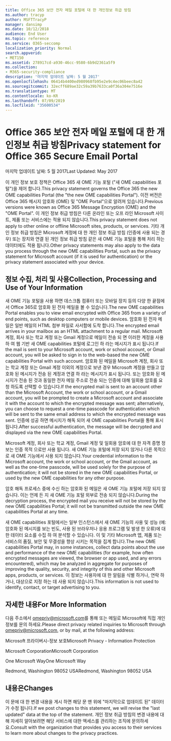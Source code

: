 ```yaml
---
title: Office 365 보안 전자 메일 포털에 대 한 개인정보 취급 방침
ms.author: tracyp
author: MSFTTracyP
manager: dansimp
ms.date: 10/12/2018
audience: End User
ms.topic: reference
ms.service: O365-seccomp
localization_priority: Normal
search.appverid:
- MET150
ms.assetid: 278917cd-a930-46cc-9580-6b9d2361a5f9
ms.collection:
- M365-security-compliance
description: '마지막 업데이트 날짜: 5 월 2017'
ms.openlocfilehash: 06414b4400ed980968fb95e2e9c4ec06beec8a42
ms.sourcegitcommit: 32ecff689ae32c59a39b7633ca0f36a304e7516e
ms.translationtype: MT
ms.contentlocale: ko-KR
ms.lasthandoff: 07/09/2019
ms.locfileid: "35600534"
---
```

# <a name="privacy-statement-for-office-365-secure-email-portal"></a><span data-ttu-id="97e2e-103">Office 365 보안 전자 메일 포털에 대 한 개인정보 취급 방침</span><span class="sxs-lookup"><span data-stu-id="97e2e-103">Privacy statement for Office 365 Secure Email Portal</span></span>

<span data-ttu-id="97e2e-104">마지막 업데이트 날짜: 5 월 2017</span><span class="sxs-lookup"><span data-stu-id="97e2e-104">Last Updated: May 2017</span></span>
  
<span data-ttu-id="97e2e-105">이 개인 정보 보호 정책은 Office 365 새 OME 기능 포털 ("새 OME capabilities 포털")을 제어 합니다.</span><span class="sxs-lookup"><span data-stu-id="97e2e-105">This privacy statement governs the Office 365 the new OME capabilities Portal (the "the new OME capabilities Portal").</span></span> <span data-ttu-id="97e2e-106">이전 버전은 Office 365 메시지 암호화 (OME) 및 "OME Portal"으로 알려져 있습니다.</span><span class="sxs-lookup"><span data-stu-id="97e2e-106">Previous versions were known as Office 365 Message Encryption (OME) and the "OME Portal".</span></span> <span data-ttu-id="97e2e-107">이 개인 정보 취급 방침은 다른 온라인 또는 오프 라인 Microsoft 사이트, 제품 또는 서비스에는 적용 되지 않습니다.</span><span class="sxs-lookup"><span data-stu-id="97e2e-107">This privacy statement does not apply to other online or offline Microsoft sites, products, or services.</span></span> <span data-ttu-id="97e2e-108">기타 개인 정보 취급 방침은 Microsoft 계정에 대 한 개인 정보 취급 방침 (인증에 사용 되는 경우) 또는 장치와 연결 된 개인 정보 취급 방침 같은 새 OME 기능 포털을 통해 처리 하는 데이터에도 적용 됩니다.</span><span class="sxs-lookup"><span data-stu-id="97e2e-108">Other privacy statements may also apply to the data you process through the new OME capabilities Portal, such as the privacy statement for Microsoft account (if it is used for authentication) or the privacy statement associated with your device.</span></span>
  
## <a name="collection-processing-and-use-of-your-information"></a><span data-ttu-id="97e2e-109">정보 수집, 처리 및 사용</span><span class="sxs-lookup"><span data-stu-id="97e2e-109">Collection, Processing and Use of Your Information</span></span>

<span data-ttu-id="97e2e-110">새 OME 기능 포털을 사용 하면 데스크톱 컴퓨터 또는 모바일 장치 등의 다양 한 끝점에서 Office 365로 암호화 된 전자 메일을 볼 수 있습니다.</span><span class="sxs-lookup"><span data-stu-id="97e2e-110">The new OME capabilities Portal enables you to view email encrypted with Office 365 from a variety of end points, such as desktop computers or mobile devices.</span></span> <span data-ttu-id="97e2e-111">암호화 된 전자 메일은 일반 메일의 HTML 첨부 파일로 사서함에 도착 합니다.</span><span class="sxs-lookup"><span data-stu-id="97e2e-111">The encrypted email arrives in your mailbox as an HTML attachment to a regular mail.</span></span> <span data-ttu-id="97e2e-112">Microsoft 계정, 회사 또는 학교 계정 또는 Gmail 계정으로 메일이 전송 되 면 이러한 계정을 사용 하 여 웹 기반 새 OME capabilities 포털에 로그인 하 라는 메시지가 표시 됩니다.</span><span class="sxs-lookup"><span data-stu-id="97e2e-112">If the mail is sent to your Microsoft account, work or school account, or Gmail account, you will be asked to sign in to the web-based the new OME capabilities Portal with such account.</span></span> <span data-ttu-id="97e2e-113">암호화 된 메일을 Microsoft 계정, 회사 또는 학교 계정 또는 Gmail 계정 이외의 계정으로 보낸 경우 Microsoft 계정을 만들고 암호화 된 메시지가 전송 된 계정과 연결 하 라는 메시지가 표시 됩니다. 또는 암호화 된 메시지가 전송 된 것과 동일한 전자 메일 주소로 전송 되는 인증에 대해 일회용 암호를 요청 하도록 선택할 수 있습니다.</span><span class="sxs-lookup"><span data-stu-id="97e2e-113">If the encrypted mail is sent to an account other than the Microsoft Account, the work or school account, or a Gmail account, you will be prompted to create a Microsoft account and associate it with the account to which the encrypted message was sent; alternatively, you can choose to request a one-time passcode for authentication which will be sent to the same email address to which the encrypted message was sent.</span></span> <span data-ttu-id="97e2e-114">인증에 성공 하면 메시지가 해독 되어 새 OME capabilities Portal을 통해 표시 됩니다.</span><span class="sxs-lookup"><span data-stu-id="97e2e-114">After successful authentication, the message will be decrypted and displayed via the new OME capabilities Portal.</span></span>
  
<span data-ttu-id="97e2e-115">Microsoft 계정, 회사 또는 학교 계정, Gmail 계정 및 일회용 암호에 대 한 자격 증명 정보는 인증 목적 으로만 사용 됩니다. 새 OME 기능 포털에 저장 되지 않거나 다른 목적으로 새 OME 기능에서 사용 되지 않습니다.</span><span class="sxs-lookup"><span data-stu-id="97e2e-115">Your credential information to the Microsoft account, the work or school account, or the Gmail account, as well as the one-time passcode, will be used solely for the purpose of authentication; it will not be stored in the new OME capabilities Portal, or used by the new OME capabilities for any other purpose.</span></span>
  
<span data-ttu-id="97e2e-116">암호 해독 프로세스 중에 수신 하는 암호화 된 메일은 새 OME 기능 포털에 저장 되지 않습니다. 이는 언제 든 지 새 OME 기능 포털 외부로 전송 되지 않습니다.</span><span class="sxs-lookup"><span data-stu-id="97e2e-116">During the decryption process, the encrypted mail you receive will not be stored by the new OME capabilities Portal; it will not be transmitted outside the new OME capabilities Portal at any time.</span></span>
  
<span data-ttu-id="97e2e-117">새 OME capabilities 포털에서는 일부 인스턴스에서 새 OME 기능의 사용 및 성능 (예: 암호화 된 메시지를 보는 빈도, 사용 된 브라우저나 응용 프로그램 및 발생 한 오류)에 대 한 데이터 요소를 수집 하 여 분석할 수 있습니다. 이 및 기타 Microsoft 앱, 제품 또는 서비스의 품질, 보안 및 무결성을 향상 시키는 목적을 집계 합니다.</span><span class="sxs-lookup"><span data-stu-id="97e2e-117">The new OME capabilities Portal may, in some instances, collect data points about the use and performance of the new OME capabilities (for example, how often encrypted messages are viewed, the browser or app used, and any errors encountered), which may be analyzed in aggregate for purposes of improving the quality, security, and integrity of this and other Microsoft apps, products, or services.</span></span> <span data-ttu-id="97e2e-118">이 정보는 사용자에 대 한 알림을 식별 하거나, 연락 하거나, 대상으로 지정 하는 데 사용 되지 않습니다.</span><span class="sxs-lookup"><span data-stu-id="97e2e-118">This information is not used to identify, contact, or target advertising to you.</span></span>
  
## <a name="for-more-information"></a><span data-ttu-id="97e2e-119">자세한 내용</span><span class="sxs-lookup"><span data-stu-id="97e2e-119">For More Information</span></span>

<span data-ttu-id="97e2e-120">다음 주소에서 [omepriv@microsoft.com](mailto:omepriv@microsoft.com)를 통해 또는 메일로 Microsoft에 직접 개인 정보를 문의 하세요.</span><span class="sxs-lookup"><span data-stu-id="97e2e-120">Please direct privacy related inquiries to Microsoft through [omepriv@microsoft.com](mailto:omepriv@microsoft.com), or by mail, at the following address:</span></span>
  
<span data-ttu-id="97e2e-121">Microsoft 프라이버시-정보 보호</span><span class="sxs-lookup"><span data-stu-id="97e2e-121">Microsoft Privacy - Information Protection</span></span>
  
<span data-ttu-id="97e2e-122">Microsoft Corporation</span><span class="sxs-lookup"><span data-stu-id="97e2e-122">Microsoft Corporation</span></span>
  
<span data-ttu-id="97e2e-123">One Microsoft Way</span><span class="sxs-lookup"><span data-stu-id="97e2e-123">One Microsoft Way</span></span>
  
<span data-ttu-id="97e2e-124">Redmond, Washington 98052 USA</span><span class="sxs-lookup"><span data-stu-id="97e2e-124">Redmond, Washington 98052 USA</span></span>
  
## <a name="changes"></a><span data-ttu-id="97e2e-125">내용은</span><span class="sxs-lookup"><span data-stu-id="97e2e-125">Changes</span></span>

<span data-ttu-id="97e2e-126">이 문에 대 한 변경 내용을 게시 하면 해당 문 맨 위에 "마지막으로 업데이트 된" 데이터가 수정 됩니다.</span><span class="sxs-lookup"><span data-stu-id="97e2e-126">If we post changes to this statement, we will revise the "last updated" data at the top of the statement.</span></span> <span data-ttu-id="97e2e-127">개인 정보 취급 방침의 변경 내용에 대해 자세히 알아보려면 해당 서비스에 대한 액세스를 관리하는 조직에 문의하세요.</span><span class="sxs-lookup"><span data-stu-id="97e2e-127">Consult with the organization that provides you access to their services to learn more about changes to the privacy practices.</span></span>
  

